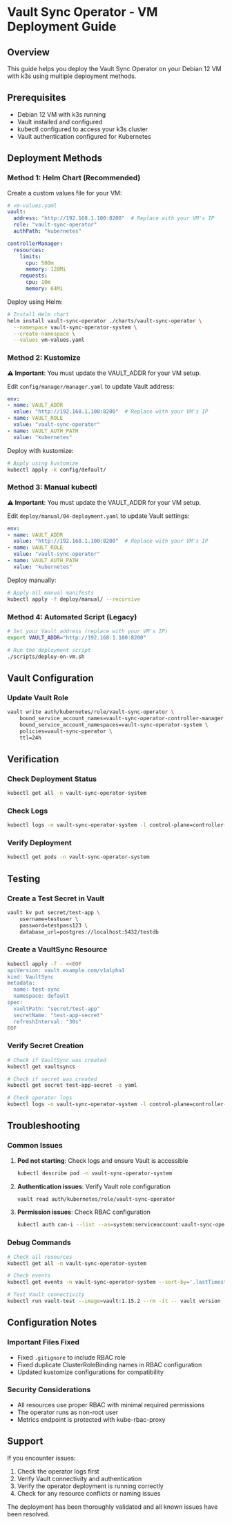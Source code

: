 # Vault Sync Operator - VM Deployment Guide

## Overview
This guide helps you deploy the Vault Sync Operator on your Debian 12 VM with k3s using multiple deployment methods.

## Prerequisites
- Debian 12 VM with k3s running
- Vault installed and configured
- kubectl configured to access your k3s cluster
- Vault authentication configured for Kubernetes

## Deployment Methods

### Method 1: Helm Chart (Recommended)

Create a custom values file for your VM:

```yaml
# vm-values.yaml
vault:
  address: "http://192.168.1.100:8200"  # Replace with your VM's IP
  role: "vault-sync-operator"
  authPath: "kubernetes"

controllerManager:
  resources:
    limits:
      cpu: 500m
      memory: 128Mi
    requests:
      cpu: 10m
      memory: 64Mi
```

Deploy using Helm:

```bash
# Install Helm chart
helm install vault-sync-operator ./charts/vault-sync-operator \
  --namespace vault-sync-operator-system \
  --create-namespace \
  --values vm-values.yaml
```

### Method 2: Kustomize

**⚠️ Important**: You must update the VAULT_ADDR for your VM setup.

Edit `config/manager/manager.yaml` to update Vault address:

```yaml
env:
- name: VAULT_ADDR
  value: "http://192.168.1.100:8200"  # Replace with your VM's IP
- name: VAULT_ROLE
  value: "vault-sync-operator"
- name: VAULT_AUTH_PATH
  value: "kubernetes"
```

Deploy with kustomize:

```bash
# Apply using kustomize
kubectl apply -k config/default/
```

### Method 3: Manual kubectl

**⚠️ Important**: You must update the VAULT_ADDR for your VM setup.

Edit `deploy/manual/04-deployment.yaml` to update Vault settings:

```yaml
env:
- name: VAULT_ADDR
  value: "http://192.168.1.100:8200"  # Replace with your VM's IP
- name: VAULT_ROLE
  value: "vault-sync-operator"
- name: VAULT_AUTH_PATH
  value: "kubernetes"
```

Deploy manually:

```bash
# Apply all manual manifests
kubectl apply -f deploy/manual/ --recursive
```

### Method 4: Automated Script (Legacy)

```bash
# Set your Vault address (replace with your VM's IP)
export VAULT_ADDR="http://192.168.1.100:8200"

# Run the deployment script
./scripts/deploy-on-vm.sh
```

## Vault Configuration

### Update Vault Role
```bash
vault write auth/kubernetes/role/vault-sync-operator \
    bound_service_account_names=vault-sync-operator-controller-manager \
    bound_service_account_namespaces=vault-sync-operator-system \
    policies=vault-sync-operator \
    ttl=24h
```

## Verification

### Check Deployment Status
```bash
kubectl get all -n vault-sync-operator-system
```

### Check Logs
```bash
kubectl logs -n vault-sync-operator-system -l control-plane=controller-manager -f
```

### Verify Deployment
```bash
kubectl get pods -n vault-sync-operator-system
```

## Testing

### Create a Test Secret in Vault
```bash
vault kv put secret/test-app \
    username=testuser \
    password=testpass123 \
    database_url=postgres://localhost:5432/testdb
```

### Create a VaultSync Resource
```bash
kubectl apply -f - <<EOF
apiVersion: vault.example.com/v1alpha1
kind: VaultSync
metadata:
  name: test-sync
  namespace: default
spec:
  vaultPath: "secret/test-app"
  secretName: "test-app-secret"
  refreshInterval: "30s"
EOF
```

### Verify Secret Creation
```bash
# Check if VaultSync was created
kubectl get vaultsyncs

# Check if secret was created
kubectl get secret test-app-secret -o yaml

# Check operator logs
kubectl logs -n vault-sync-operator-system -l control-plane=controller-manager
```

## Troubleshooting

### Common Issues

1. **Pod not starting**: Check logs and ensure Vault is accessible
   ```bash
   kubectl describe pod -n vault-sync-operator-system
   ```

2. **Authentication issues**: Verify Vault role configuration
   ```bash
   vault read auth/kubernetes/role/vault-sync-operator
   ```

3. **Permission issues**: Check RBAC configuration
   ```bash
   kubectl auth can-i --list --as=system:serviceaccount:vault-sync-operator-system:vault-sync-operator-controller-manager
   ```

### Debug Commands
```bash
# Check all resources
kubectl get all -n vault-sync-operator-system

# Check events
kubectl get events -n vault-sync-operator-system --sort-by='.lastTimestamp'

# Test Vault connectivity
kubectl run vault-test --image=vault:1.15.2 --rm -it -- vault version
```

## Configuration Notes

### Important Files Fixed
- Fixed `.gitignore` to include RBAC role
- Fixed duplicate ClusterRoleBinding names in RBAC configuration
- Updated kustomize configurations for compatibility

### Security Considerations
- All resources use proper RBAC with minimal required permissions
- The operator runs as non-root user
- Metrics endpoint is protected with kube-rbac-proxy

## Support

If you encounter issues:
1. Check the operator logs first
2. Verify Vault connectivity and authentication
3. Verify the operator deployment is running correctly
4. Check for any resource conflicts or naming issues

The deployment has been thoroughly validated and all known issues have been resolved.
